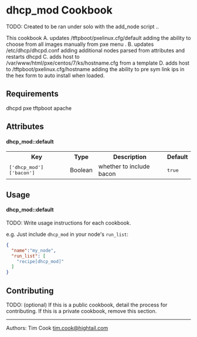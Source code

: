 dhcp_mod Cookbook
=================
TODO: Created to be ran under solo with the add_node script ..

This cookbook 
A. updates /tftpboot/pxelinux.cfg/default adding the ability to choose from all images manually from pxe menu . 
B. updates /etc/dhcp/dhcpd.conf adding additional nodes parsed from attributes and restarts dhcpd 
C. adds host to /var/www/html/pxe/centos/7/ks/hostname.cfg from a template 
D. adds host to /tftpboot/pxelinux.cfg/hostname adding the ability to pre sym link ips in the hex form to auto install when loaded. 

Requirements
------------
dhcpd 
pxe 
tftpboot 
apache 

Attributes
----------
#### dhcp_mod::default
<table>
  <tr>
    <th>Key</th>
    <th>Type</th>
    <th>Description</th>
    <th>Default</th>
  </tr>
  <tr>
    <td><tt>['dhcp_mod']['bacon']</tt></td>
    <td>Boolean</td>
    <td>whether to include bacon</td>
    <td><tt>true</tt></td>
  </tr>
</table>

Usage
-----
#### dhcp_mod::default
TODO: Write usage instructions for each cookbook.

e.g.
Just include `dhcp_mod` in your node's `run_list`:

```json
{
  "name":"my_node",
  "run_list": [
    "recipe[dhcp_mod]"
  ]
}
```

Contributing
------------
TODO: (optional) If this is a public cookbook, detail the process for contributing. If this is a private cookbook, remove this section.

-------------------
Authors: 
Tim Cook tim.cook@hightail.com 
